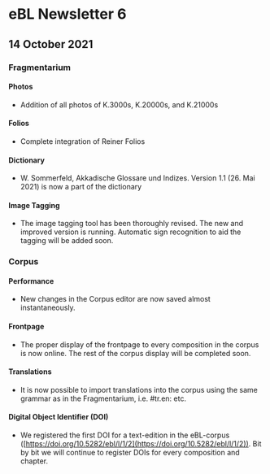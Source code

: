 # eBL Newsletter 6

## 14 October 2021

### Fragmentarium

#### Photos

- Addition of all photos of K.3000s, K.20000s, and K.21000s

#### Folios

- Complete integration of Reiner Folios

#### Dictionary

- W. Sommerfeld, Akkadische Glossare und Indizes. Version 1.1 (26. Mai 2021) is
  now a part of the dictionary

#### Image Tagging

- The image tagging tool has been thoroughly revised. The new and improved version
  is running. Automatic sign recognition to aid the tagging will be added soon.

### Corpus

#### Performance

- New changes in the Corpus editor are now saved almost instantaneously.

#### Frontpage

- The proper display of the frontpage to every composition in the corpus is now
  online. The rest of the corpus display will be completed soon.

#### Translations

- It is now possible to import translations into the corpus using the same grammar
  as in the Fragmentarium, i.e. #tr.en: etc.

#### Digital Object Identifier (DOI)

- We registered the first DOI for a text-edition in the eBL-corpus
  ([https://doi.org/10.5282/ebl/l/1/2](https://doi.org/10.5282/ebl/l/1/2)). Bit
  by bit we will continue to register DOIs for every composition and chapter.
